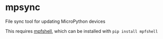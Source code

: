 # mpsync
File sync tool for updating MicroPython devices

This requires [mpfshell](https://github.com/wendlers/mpfshell), which can be installed with `pip install mpfshell`
